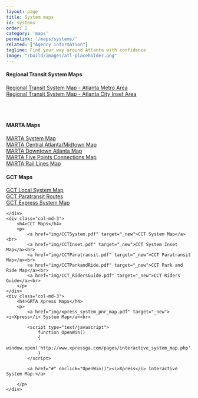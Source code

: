 ```yaml
---
layout: page
title: System maps
id: systems
order: 2
category: 'maps'
permalink: '/maps/systems/'
related: ["Agency information"]
tagline: Find your way around Atlanta with confidence
image: "/build/images/atl-placeholder.png"
---
```


<div class="row">
	<div class="col-md-12">
	</p><h4>Regional Transit System Maps</h4>
	<a href="img/Regional_Transit_System_Map_2012_Web_Exterior.pdf" target="_new">Regional Transit System Map - Atlanta Metro Area</a><br>
	<a href="img/Regional_Transit_System_Map_2012_Web_Interior.pdf" target="_new">Regional Transit System Map - Atlanta City Inset Area</a><br>
	<p></p>
</div>

</div>


<br><br>


<div class="row">
	<div class="col-md-3">
		<h4>MARTA Maps</h4>
		<p>
			<a href="img/MARTA_system_map_2-2012.pdf" target="_new">MARTA System Map</a><br>
			<a href="img/MARTA_central-atlanta-2012.pdf" target="_new">MARTA Central Atlanta/Midtown Map</a><br>
			<a href="img/MARTA_downtown2-2012.pdf" target="_new">MARTA Downtown Atlanta Map</a><br>
			<a href="img/Five-Points-Station-Bus-Connections-December-14-2013.pdf" target="_new">MARTA Five Points Connections Map</a><br>
			<a href="img/MARTA_rail_lines.pdf" target="_new">MARTA Rail Lines Map</a><br>
		</p>
	</div>
	<div class="col-md-3">
		<h4>GCT Maps</h4>
		<p>
			<a href="img/GCT_LocalSystemMap.pdf" target="_new">GCT Local System Map</a><br>
			<a href="img/GCT_paratransit_routes.pdf" target="_new">GCT Paratransit Routes</a><br>
			<a href="img/GCT_Express_Systems_Maps_LEP.pdf" target="_new"> GCT Express System Map</a><br>
		</p>

	</div>
	<div class="col-md-3">
		<h4>CCT Maps</h4>
		<p>
			<a href="img/CCTSystem.pdf" target="_new">CCT System Map</a><br>
			<a href="img/CCTInset.pdf" target="_new">CCT System Inset Map</a><br>
			<a href="img/CCTParatransit.pdf" target="_new">CCT Paratransit Map</a><br>
			<a href="img/CCTParkandRide.pdf" target="_new">CCT Park and Ride Map</a><br>
			<a href="img/CCT_RidersGuide.pdf" target="_new">CCT Riders Guide</a><br>
		</p>
	</div>
	<div class="col-md-3">
		<h4>GRTA Xpress Maps</h4>
		<p>
			<a href="img/xpress_system_pnr_map.pdf" target="_new"><i>Xpress</i> System Map</a><br>

			<script type="text/javascript">
				function OpenWin()
				{
					window.open('http://www.xpressga.com/pages/interactive_system_map.php','winname','directories=0,titlebar=0,toolbar=0,location=0,status=0,menubar=0,scrollbars=yes,resizable=no,width=875,height=900')
				}
			</script>

			<a href="#" onclick="OpenWin()"><i>Xpress</i> Interactive System Map.</a>

		</p>
	</div>
</div>